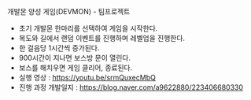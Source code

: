 개발몬 양성 게임(DEVMON) - 팀프로젝트
- 초기 개발몬 한마리를 선택하여 게임을 시작한다.
- 복도와 길에서 랜덤 이벤트를 진행하며 레벨업을 진행한다.
- 한 걸음당 1시간씩 증가된다.
- 900시간이 지나면 보스방 문이 열린다.
- 보스를 해치우면 게임 클리어, 종료된다.
- 실행 영상 : https://youtu.be/srmQuxecMbQ
- 진행 과정 개발일지 : https://blog.naver.com/a9622880/223406680330

